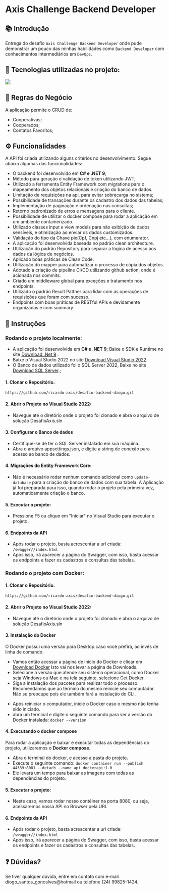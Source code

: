 # Axis Challenge Backend Developer

## 📚 Introdução

Entrega do desafio `Axis Challenge Backend Developer` onde pude demonstrar um pouco das minhas habilidades como `Backend Developer` com conhecimentos intermediários em `DevOps`.

## 🚀 Tecnologias utilizadas no projeto:
<p align="left"><a href="https://skillicons.dev"> <img src="https://skillicons.dev/icons?i=git,github,docker,dotnet,githubactions" /> 
  </a>
</p>

## 🎯 Regras do Negócio

A aplicação permite o CRUD de:

- Cooperativas;
- Cooperados;
- Contatos Favoritos;

## ⚙️ Funcionalidades

A API foi criada utilizando alguns critérios no desenvolvimento. Segue abaixo algumas das funcionalidades:

- O backend foi desenvolvido em **C# e .NET 9**;
- Método para geração e validação de token utilizando JWT;
- Utilizado a ferramenta Entity Framework com migrations para o mapeamento dos objetos relacionais e criação do banco de dados.
- Limitação de requisições na api, para evitar sobrecarga no sistema;
- Possibilidade de transações durante os cadastro dos dados das tabelas;
- Implementação de paginação e ordenação nas consultas;
- Retorno padronizado de erros e mensagens para o cliente.
- Possibilidade de utilizar o docker compose para rodar a aplicação em um ambiente containerizado.
- Utilizado classes input e view models para não exibição de dados sensíveis, e otimização ao enviar os dados customizados.
- Validação do tipo da Chave pix(Cpf, Cnpj etc...), com enumerator.
- A aplicação foi desenvolvida baseada no padrão clean architecture.
- Utilização do padrão Repository para separar a lógica de acesso aos dados da lógica de negócios.
- Aplicado boas práticas de Clean Code.
- Utilização do mapper para automatizar o processo de cópia dos objetos.
- Adotado a criação de pipeline CI/CD utilizando github action, onde é acionada nos commits.
- Criado um middleware global para exceções e tratamento nos endpoints.
- Utilizado o padrão Result Pattner para lidar com as operações de requisições que foram com sucesso.
- Endpoints com boas práticas de RESTful APis e devidamente organizadas e com summary.

## 📌 Instruções

### Rodando o projeto localmente:

- A aplicação foi desenvolvida em **C# e .NET 9**; Baixe o SDK e Runtime no site <a href="https://dotnet.microsoft.com/pt-br/download/dotnet/9.0" rel="nofollow">Download .Net 9</a>
   .
- Baixe o Visual Studio 2022 no site <a href="https://visualstudio.microsoft.com/" rel="nofollow">Download Visual Studio 2022</a>.
- O Banco de dados utilizado foi o SQL Server 2022, Baixe no site <a href="https://www.microsoft.com/pt-br/sql-server/sql-server-downloads" rel="nofollow">Download SQL Server</a>.;

#### 1. Clonar o Repositório.

<pre class="notranslate"><code>https://github.com/ricardo-axis/desafio-backend-diogo.git
</code></pre>

#### 2. Abrir o Projeto no Visual Studio 2022:

<ul dir="auto">
<li>Navegue até o diretório onde o projeto foi clonado e abra o arquivo de solução DesafioAxis.sln</li>
</ul>

#### 3. Configurar o Banco de dados

<ul dir="auto">
<li>Certifique-se de ter o SQL Server instalado em sua máquina.</li>
<li>Abra o arquivo appsettings.json, e digite a string de conexão para acesso ao banco de dados.</li>
</ul>

#### 4. Migrações do Entity Framework Core:

<ul dir="auto">
<li>Não é necessário rodar nenhum comando adicional como <code>update-database</code> para a criação do banco de dados com sua tabela. A Aplicação já foi preparada para isso, quando rodar o projeto pela primeira vez, automaticamente criação o banco.</li>
</ul>

#### 5. Executar o projeto:

<ul dir="auto">
<li>Pressione F5 ou clique em "Iniciar" no Visual Studio para executar o projeto.</li>
</ul>

#### 6. Endpoints da API

<ul dir="auto">
<li>Após rodar o projeto, basta acrescentar a url criada: <code>/swagger//index.html</code></li>
<li>Após isso, irá aparecer a página do Swagger, com isso, basta acessar os endpoints e fazer os cadastros e consultas das tabelas.</li>
</ul>

### Rodando o projeto com Docker:

#### 1. Clonar o Repositório.

<pre class="notranslate"><code>https://github.com/ricardo-axis/desafio-backend-diogo.git
</code></pre>

#### 2. Abrir o Projeto no Visual Studio 2022:

<ul dir="auto">
<li>Navegue até o diretório onde o projeto foi clonado e abra o arquivo de solução DesafioAxis.sln</li>
</ul>

#### 3. Instalação do Docker

O Docker possui uma versão para Desktop caso você prefira, ao invés de linha de comando.
- Vamos então acessar a página de início do Docker e clicar em <a href="https://www.docker.com/get-started" rel="nofollow">Download Docker</a> Isto vai nos levar a página de Downloads.
- Selecione a versão que atende seu sistema operacional, como Docker seja Windows ou Mac e na tela seguinte, selecione Get Docker.
- Siga a instalação dos pacotes para realizar todo o processo. Recomendamos que ao término do mesmo reinicie seu computador.
Não se preocupe pois ele também fará a instalação do CLI.

<ul dir="auto">
<li>Após reiniciar o computador, inicie o Docker caso o mesmo não tenha sido iniciado.</li>
<li> abra um terminal e digite o seguinte comando para ver a versão do Docker instalada: <code>docker --version</code></li>
</ul>

#### 4. Executando o docker compose

Para rodar a aplicação e baixar e executar todas as dependências do projeto, utilizaremos o **Docker compose**.
- Abra o terminal do docker, e acesse a pasta do projeto.
- Execute o seguinte comando: <code>docker container run --publish 44339:8081 --detach --name api dockerapi:1.0</code>
- Ele levará um tempo para baixar as imagens com todas as dependências do projeto.

#### 5. Executar o projeto:

<ul dir="auto">
<li>Neste caso, vamos rodar nosso contêiner na porta 8080, ou seja, acessaremos nossa API no Browser pela URL</li>
</ul>

#### 6. Endpoints da API

<ul dir="auto">
<li>Após rodar o projeto, basta acrescentar a url criada: <code>/swagger//index.html</code></li>
<li>Após isso, irá aparecer a página do Swagger, com isso, basta acessar os endpoints e fazer os cadastros e consultas das tabelas.</li>
</ul>


## ❓ Dúvidas?

Se tiver qualquer dúvida, entre em contato com e-mail diogo_santos_goncalves@hotmail ou telefone (24) 99825-1424.

